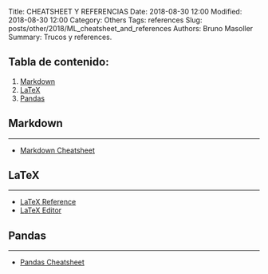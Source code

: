 Title: CHEATSHEET Y REFERENCIAS
Date: 2018-08-30 12:00
Modified: 2018-08-30 12:00
Category: Others
Tags: references
Slug: posts/other/2018/ML_cheatsheet_and_references
Authors: Bruno Masoller
Summary: Trucos y references.

## Tabla de contenido:
1. [Markdown](#1-bullet)
2. [LaTeX](#2-bullet)
3. [Pandas](#3-bullet)
   
## Markdown <a class="anchor" id="1-bullet"></a>
---
- [Markdown Cheatsheet](https://github.com/adam-p/markdown-here/wiki/Markdown-Here-Cheatsheet)

## LaTeX <a class="anchor" id="2-bullet"></a>
---

- [LaTeX Reference](https://en.wikibooks.org/wiki/LaTeX/Mathematics)
- [LaTeX Editor](https://www.codecogs.com/latex/eqneditor.php)

## Pandas <a class="anchor" id="3-bullet"></a>
---

- [Pandas Cheatsheet](https://www.dataquest.io/blog/pandas-cheat-sheet/)